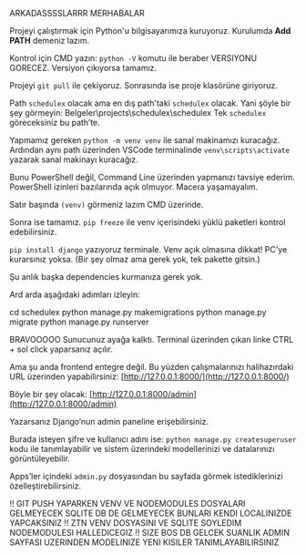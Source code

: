 ARKADASSSSLARRR MERHABALAR

Projeyi çalıştırmak için Python'u bilgisayarımıza kuruyoruz. Kurulumda **Add PATH** demeniz lazım.

Kontrol için CMD yazın: `python -V` komutu ile beraber VERSIYONU GORECEZ. Versiyon çıkıyorsa tamamız.

Projeyi `git pull` ile çekiyoruz. Sonrasında ise proje klasörüne giriyoruz.

Path `schedulex` olacak ama en dış path'taki `schedulex` olacak. Yani şöyle bir şey görmeyin:
Belgeler\projects\schedulex\schedulex
Tek `schedulex` göreceksiniz bu path’te.

Yapmamız gereken `python -m venv venv` ile sanal makinamızı kuracağız. Ardından aynı path üzerinden VSCode terminalinde `venv\scripts\activate` yazarak sanal makinayı kuracağız.

Bunu PowerShell değil, Command Line üzerinden yapmanızı tavsiye ederim. PowerShell izinleri bazılarında açık olmuyor. Macera yaşamayalım.

Satır başında `(venv)` görmeniz lazım CMD üzerinde.

Sonra ise tamamız. `pip freeze` ile venv içerisindeki yüklü paketleri kontrol edebilirsiniz.

`pip install django` yazıyoruz terminale.
Venv açık olmasına dikkat!
PC’ye kurarsınız yoksa. (Bir şey olmaz ama gerek yok, tek pakette gitsin.)

Şu anlık başka dependencies kurmanıza gerek yok.

Ard arda aşağıdaki adımları izleyin:

cd schedulex
python manage.py makemigrations
python manage.py migrate
python manage.py runserver

BRAVOOOOO
Sunucunuz ayağa kalktı. Terminal üzerinden çıkan linke CTRL + sol click yaparsanız açılır.

Ama şu anda frontend entegre değil. Bu yüzden çalışmalarınızı halihazırdaki URL üzerinden yapabilirsiniz:
[http://127.0.0.1:8000/](http://127.0.0.1:8000/)

Böyle bir şey olacak:
[http://127.0.0.1:8000/admin](http://127.0.0.1:8000/admin)

Yazarsanız Django’nun admin paneline erişebilirsiniz.

Burada isteyen şifre ve kullanıcı adını ise:
`python manage.py createsuperuser` kodu ile tanımlayabilir
ve sistem üzerindeki modellerinizi ve datalarınızı görüntüleyebilir.

Apps’ler içindeki `admin.py` dosyasından bu sayfada görmek istediklerinizi özelleştirebilirsiniz.

!! GIT PUSH YAPARKEN VENV VE NODEMODULES DOSYALARI GELMEYECEK SQLITE DB DE GELMEYECEK BUNLARI KENDI LOCALINIZDE YAPCAKSINIZ
!! ZTN VENV DOSYASINI VE SQLITE SOYLEDIM NODEMODULESI HALLEDICEGIZ
!! SIZE BOS DB GELCEK SUANLIK ADMIN SAYFASI UZERINDEN MODELINIZE YENI KISILER TANIMLAYABILIRSINIZ 
